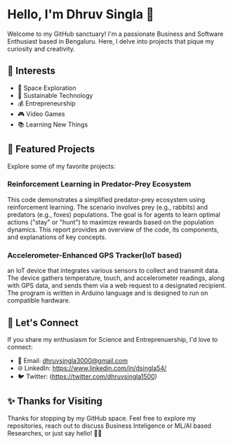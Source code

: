 # Hello, I'm Dhruv Singla 👋

Welcome to my GitHub sanctuary! I'm a passionate Business and Software Enthusiast based in Bengaluru. Here, I delve into projects that pique my curiosity and creativity.

## 🌟 Interests

- 🚀 Space Exploration
- 🌱 Sustainable Technology
- 💰 Entrepreneurship
- 🎮 Video Games
- 📚 Learning New Things



## 🌌 Featured Projects

Explore some of my favorite projects:

### Reinforcement Learning in Predator-Prey Ecosystem

This code demonstrates a simplified predator-prey ecosystem using reinforcement learning. The scenario involves prey (e.g., rabbits) and predators (e.g., foxes) populations. The goal is for agents to learn optimal actions ("stay" or "hunt") to maximize rewards based on the population dynamics. This report provides an overview of the code, its components, and explanations of key concepts.



### Accelerometer-Enhanced GPS Tracker(IoT based)

an IoT device that integrates various sensors to collect and transmit data. The device gathers temperature, touch, and accelerometer readings, along with GPS data, and sends them via a web request to a designated recipient. The program is written in Arduino language and is designed to run on compatible hardware.


## 🤝 Let's Connect

If you share my enthusiasm for Science and Entreprenuership, I'd love to connect:

- 📧 Email: dhruvsingla3000@gmail.com
- 🌐 LinkedIn: https://www.linkedin.com/in/dsingla54/
- 🐦 Twitter: (https://twitter.com/dhruvsingla1500)

## ✨ Thanks for Visiting

Thanks for stopping by my GitHub space. Feel free to explore my repositories, reach out to discuss Business Inteligence or ML/AI based Researches, or just say hello! 🚀✨
